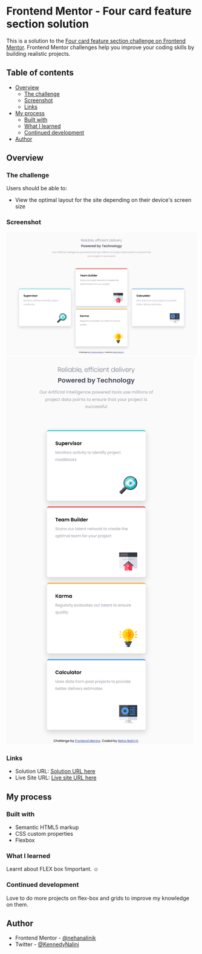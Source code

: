 # Frontend Mentor - Four card feature section solution

This is a solution to the [Four card feature section challenge on Frontend Mentor](https://www.frontendmentor.io/challenges/four-card-feature-section-weK1eFYK). Frontend Mentor challenges help you improve your coding skills by building realistic projects.

## Table of contents

- [Overview](#overview)
  - [The challenge](#the-challenge)
  - [Screenshot](#screenshot)
  - [Links](#links)
- [My process](#my-process)
  - [Built with](#built-with)
  - [What I learned](#what-i-learned)
  - [Continued development](#continued-development)
- [Author](#author)

## Overview

### The challenge

Users should be able to:

- View the optimal layout for the site depending on their device's screen size

### Screenshot

![Desktop View](./images/desktop-view.png)
![Mobile View](./images/mobile-view.png)

### Links

- Solution URL: [Solution URL here](https://github.com/nehanalinik/four-card-feature-section-master)
- Live Site URL: [Live site URL here](https://nehanalinik.github.io/four-card-feature-section-master/)

## My process

### Built with

- Semantic HTML5 markup
- CSS custom properties
- Flexbox

### What I learned

Learnt about FLEX box !important. ☺

### Continued development

Love to do more projects on flex-box and grids to improve my knowledge on them.

## Author

- Frontend Mentor - [@nehanalinik](https://www.frontendmentor.io/profile/nehanalinik)
- Twitter - [@KennedyNalini](https://twitter.com/KennedyNalini)
